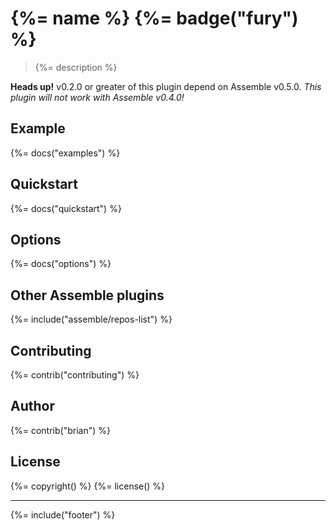 # {%= name %} {%= badge("fury") %}

> {%= description %}

**Heads up!** v0.2.0 or greater of this plugin depend on Assemble v0.5.0. _This plugin will not work with Assemble v0.4.0!_

## Example
{%= docs("examples") %}

## Quickstart
{%= docs("quickstart") %}

## Options
{%= docs("options") %}

## Other Assemble plugins
{%= include("assemble/repos-list") %}

## Contributing
{%= contrib("contributing") %}

## Author
{%= contrib("brian") %}

## License
{%= copyright() %}
{%= license() %}

***

{%= include("footer") %}